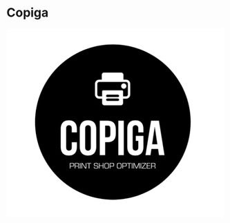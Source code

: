 # Copiga

![alt text](https://github.com/AlessandroSpallina/Copiga/blob/master/doc/copiga_logo.png?raw=true)
